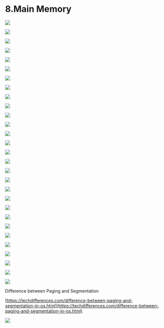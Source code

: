 # 8.Main Memory

![](../.gitbook/assets/image%20%2881%29.png)

![](../.gitbook/assets/image%20%28116%29.png)

![](../.gitbook/assets/image%20%2866%29.png)

![](../.gitbook/assets/image%20%28122%29.png)

![](../.gitbook/assets/image%20%2895%29.png)

![](../.gitbook/assets/image%20%2846%29.png)

![](../.gitbook/assets/image%20%2893%29.png)

![](../.gitbook/assets/image%20%2832%29.png)

![](../.gitbook/assets/image%20%28103%29.png)

![](../.gitbook/assets/image%20%2864%29.png)

![](../.gitbook/assets/image%20%2838%29.png)

![](../.gitbook/assets/image%20%28120%29.png)

![](../.gitbook/assets/image%20%2836%29.png)

![](../.gitbook/assets/image%20%28105%29.png)

![](../.gitbook/assets/image%20%28149%29.png)

![](../.gitbook/assets/image%20%28115%29.png)

![](../.gitbook/assets/image%20%2887%29.png)

![](../.gitbook/assets/image%20%2811%29.png)

![](../.gitbook/assets/image%20%28130%29.png)

![](../.gitbook/assets/image%20%2843%29.png)

![](../.gitbook/assets/image%20%28107%29.png)

![](../.gitbook/assets/image%20%2827%29.png)

![](../.gitbook/assets/image%20%285%29.png)

![](../.gitbook/assets/image%20%28100%29.png)



![](../.gitbook/assets/image%20%2833%29.png)

![](../.gitbook/assets/image%20%28111%29.png)

![](../.gitbook/assets/image%20%28128%29.png)



![](../.gitbook/assets/image%20%2818%29.png)



![](../.gitbook/assets/image%20%28110%29.png)



Difference between Paging and Segmentation 

[https://techdifferences.com/difference-between-paging-and-segmentation-in-os.html](https://techdifferences.com/difference-between-paging-and-segmentation-in-os.html)

![](../.gitbook/assets/image%20%2874%29.png)















